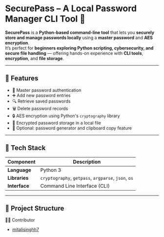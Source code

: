 # SecurePass – A Local Password Manager CLI Tool 🔐

**SecurePass** is a **Python-based command-line tool** that lets you **securely store and manage passwords locally** using a **master password** and **AES encryption**.  
It’s perfect for **beginners exploring Python scripting, cybersecurity, and secure file handling** — offering hands-on experience with **CLI tools**, **encryption**, and **file storage**.

---

## 🚀 Features

- 🔐 Master password authentication
- ➕ Add new password entries
- 🔍 Retrieve saved passwords
- 🗑️ Delete password records
- 🔒 AES encryption using Python's `cryptography` library
- 📁 Encrypted password storage in a local file
- 🧪 Optional: password generator and clipboard copy feature

---

## 🧰 Tech Stack

| Component | Description |
|----------|-------------|
| **Language** | Python 3 |
| **Libraries** | `cryptography`, `getpass`, `argparse`, `json`, `os` |
| **Interface** | Command Line Interface (CLI) |

---

## 📁 Project Structure

👨‍💻 Contributor
- [mitalisinghh7](https://github.com/mitalisinghh7)

